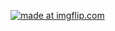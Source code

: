 <a href="https://imgflip.com/gif/2xnngg"><img src="https://i.imgflip.com/2xnngg.gif" title="made at imgflip.com"/></a>

